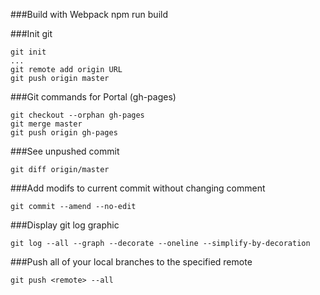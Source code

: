 ###Build with Webpack
    npm run build

###Init git

    git init
    ...
    git remote add origin URL
    git push origin master

###Git commands for Portal (gh-pages)

    git checkout --orphan gh-pages
    git merge master
    git push origin gh-pages

###See unpushed commit

    git diff origin/master

###Add modifs to current commit without changing comment

    git commit --amend --no-edit

###Display git log graphic

    git log --all --graph --decorate --oneline --simplify-by-decoration

###Push all of your local branches to the specified remote

    git push <remote> --all